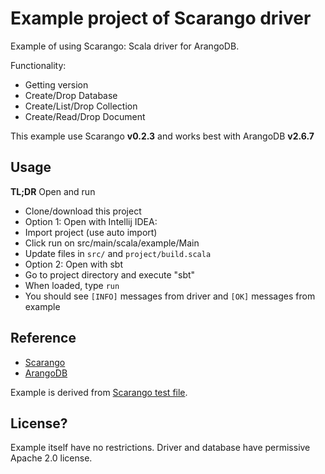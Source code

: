 Example project of Scarango driver
==================================

Example of using Scarango: Scala driver for ArangoDB.

Functionality:

* Getting version
* Create/Drop Database
* Create/List/Drop Collection
* Create/Read/Drop Document

This example use Scarango **v0.2.3** and works best with ArangoDB **v2.6.7**

Usage
-----

**TL;DR** Open and run

* Clone/download this project
* Option 1: Open with Intellij IDEA:
 * Import project (use auto import)
 * Click run on src/main/scala/example/Main
 * Update files in `src/` and `project/build.scala`
* Option 2: Open with sbt
 * Go to project directory and execute "sbt"
 * When loaded, type `run`
* You should see `[INFO]` messages from driver and `[OK]` messages from example

Reference
---------

* [Scarango](https://github.com/aurelijusb/scarango)
* [ArangoDB](https://www.arangodb.com/)

Example is derived from [Scarango test file](https://github.com/aurelijusb/scarango/blob/master/src/main/scala/com/auginte/scarango/Main.scala).

License?
--------

Example itself have no restrictions.
Driver and database have permissive Apache 2.0 license.

